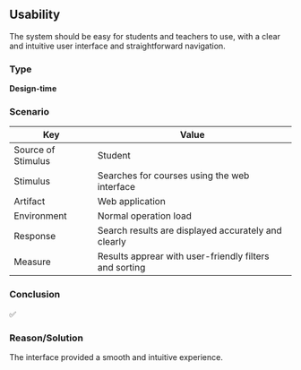 ## Usability

The system should be easy for students and teachers to use, with a clear and intuitive user interface and straightforward navigation.

### Type
**Design-time**

### Scenario

| Key                | Value |
|--------------------|-------|
| Source of Stimulus | Student |
| Stimulus           | Searches for courses using the web interface |
| Artifact           | Web application |
| Environment        | Normal operation load |
| Response           | Search results are displayed accurately and clearly |
| Measure            | Results apprear with user-friendly filters and sorting |

### Conclusion
✅

### Reason/Solution
The interface provided a smooth and intuitive experience.
